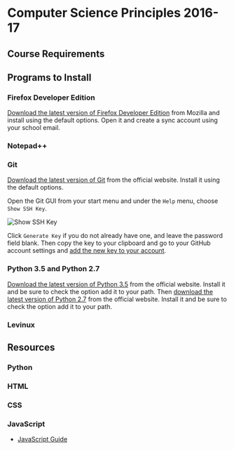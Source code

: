 # Computer Science Principles 2016-17

## Course Requirements

## Programs to Install

### Firefox Developer Edition

[Download the latest version of Firefox Developer Edition](https://www.mozilla.org/en-US/firefox/developer/) from Mozilla and install using the default options. Open it and create a sync account using your school email.

### Notepad++

### Git

[Download the latest version of Git](https://git-scm.com/) from the official website. Install it using the default options.

Open the Git GUI from your start menu and under the `Help` menu, choose `Show SSH Key`.

![Show SSH Key](http://i.imgur.com/5G9yf10.png)

Click `Generate Key` if you do not already have one, and leave the password field blank. Then copy the key to your clipboard and go to your GitHub account settings and [add the new key to your account](https://help.github.com/articles/adding-a-new-ssh-key-to-your-github-account/).

### Python 3.5 and Python 2.7

[Download the latest version of Python 3.5](https://www.python.org/downloads/) from the official website. Install it and be sure to check the option add it to your path. Then [download the latest version of Python 2.7](https://www.python.org/downloads/) from the official website. Install it and be sure to check the option add it to your path.

### Levinux

## Resources

### Python

### HTML

### CSS

### JavaScript

- [JavaScript Guide](https://developer.mozilla.org/en-US/docs/Web/JavaScript/Guide)

